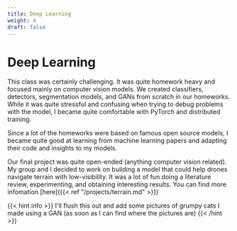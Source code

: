 ```yaml
---
title: Deep Learning
weight: 4
draft: false
---
```


# Deep Learning

This class was certainly challenging. It was quite homework heavy and focused mainly on computer vision models. We created classifiers, detectors, segmentation models, and GANs from scratch in our homeworks. While it was quite stressful and confusing when trying to debug problems with the model, I became quite comfortable with PyTorch and distributed training.

Since a lot of the homeworks were based on famous open source models, I became quite good at learning from machine learning papers and adapting their code and insights to my models.

Our final project was quite open-ended (anything computer vision related). My group and I decided to work on building a model that could help drones navigate terrain with low-visibility. It was a lot of fun doing a literature review, experimenting, and obtaining interesting results. You can find more infomation [here]({{< ref "/projects/terrain.md" >}}) 

{{< hint info >}}
I'll flush this out and add some pictures of grumpy cats I made using a GAN (as soon as I can find where the pictures are)
{{< /hint >}}
